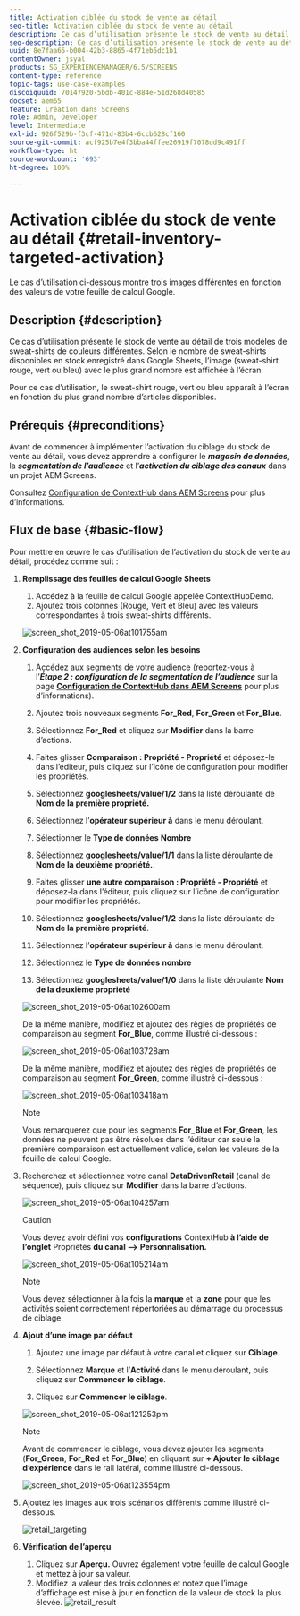 ```yaml
---
title: Activation ciblée du stock de vente au détail
seo-title: Activation ciblée du stock de vente au détail
description: Ce cas d’utilisation présente le stock de vente au détail de trois modèles de sweat-shirts de couleurs différentes. Selon le nombre de sweat-shirts disponibles en stock enregistré dans Google Sheets, l’image (sweat-shirt rouge, vert ou bleu) avec le plus grand nombre est affichée à l’écran.
seo-description: Ce cas d’utilisation présente le stock de vente au détail de trois modèles de sweat-shirts de couleurs différentes. Selon le nombre de sweat-shirts disponibles en stock enregistré dans Google Sheets, l’image (sweat-shirt rouge, vert ou bleu) avec le plus grand nombre est affichée à l’écran.
uuid: 8e7faa65-b004-42b3-8865-4f71eb5dc1b1
contentOwner: jsyal
products: SG_EXPERIENCEMANAGER/6.5/SCREENS
content-type: reference
topic-tags: use-case-examples
discoiquuid: 70147920-5bdb-401c-884e-51d268d40585
docset: aem65
feature: Création dans Screens
role: Admin, Developer
level: Intermediate
exl-id: 926f529b-f3cf-471d-83b4-6ccb628cf160
source-git-commit: acf925b7e4f3bba44ffee26919f7078dd9c491ff
workflow-type: ht
source-wordcount: '693'
ht-degree: 100%

---
```


# Activation ciblée du stock de vente au détail {#retail-inventory-targeted-activation}

Le cas d’utilisation ci-dessous montre trois images différentes en fonction des valeurs de votre feuille de calcul Google.

## Description {#description}

Ce cas d’utilisation présente le stock de vente au détail de trois modèles de sweat-shirts de couleurs différentes. Selon le nombre de sweat-shirts disponibles en stock enregistré dans Google Sheets, l’image (sweat-shirt rouge, vert ou bleu) avec le plus grand nombre est affichée à l’écran.

Pour ce cas d’utilisation, le sweat-shirt rouge, vert ou bleu apparaît à l’écran en fonction du plus grand nombre d’articles disponibles.

## Prérequis {#preconditions}

Avant de commencer à implémenter l’activation du ciblage du stock de vente au détail, vous devez apprendre à configurer le ***magasin de données***, la ***segmentation de l’audience*** et l’***activation du ciblage des canaux*** dans un projet AEM Screens.

Consultez [Configuration de ContextHub dans AEM Screens](configuring-context-hub.md) pour plus d’informations.

## Flux de base {#basic-flow}

Pour mettre en œuvre le cas d’utilisation de l’activation du stock de vente au détail, procédez comme suit :

1. **Remplissage des feuilles de calcul Google Sheets**

   1. Accédez à la feuille de calcul Google appelée ContextHubDemo.
   1. Ajoutez trois colonnes (Rouge, Vert et Bleu) avec les valeurs correspondantes à trois sweat-shirts différents.

   ![screen_shot_2019-05-06at101755am](assets/screen_shot_2019-05-06at101755am.png)

1. **Configuration des audiences selon les besoins**

   1. Accédez aux segments de votre audience (reportez-vous à l’***Étape 2 : configuration de la segmentation de l’audience*** sur la page **[Configuration de ContextHub dans AEM Screens](configuring-context-hub.md)** pour plus d’informations).

   1. Ajoutez trois nouveaux segments **For_Red**, **For_Green** et **For_Blue**.

   1. Sélectionnez **For_Red** et cliquez sur **Modifier** dans la barre d’actions.

   1. Faites glisser **Comparaison : Propriété - Propriété** et déposez-le dans l’éditeur, puis cliquez sur l’icône de configuration pour modifier les propriétés.
   1. Sélectionnez **googlesheets/value/1/2** dans la liste déroulante de **Nom de la première propriété.**

   1. Sélectionnez l’**opérateur** **supérieur à** dans le menu déroulant.

   1. Sélectionner le **Type de données** **Nombre**

   1. Sélectionnez **googlesheets/value/1/1** dans la liste déroulante de **Nom de la deuxième propriété.**.

   1. Faites glisser **une autre comparaison : Propriété - Propriété** et déposez-la dans l’éditeur, puis cliquez sur l’icône de configuration pour modifier les propriétés.
   1. Sélectionnez **googlesheets/value/1/2** dans la liste déroulante de **Nom de la première propriété**.

   1. Sélectionnez l’**opérateur** **supérieur à** dans le menu déroulant.

   1. Sélectionnez le **Type de données** **nombre**

   1. Sélectionnez **googlesheets/value/1/0** dans la liste déroulante **Nom de la deuxième propriété**

   ![screen_shot_2019-05-06at102600am](assets/screen_shot_2019-05-06at102600am.png)

   De la même manière, modifiez et ajoutez des règles de propriétés de comparaison au segment **For_Blue**, comme illustré ci-dessous :

   ![screen_shot_2019-05-06at103728am](assets/screen_shot_2019-05-06at103728am.png)

   De la même manière, modifiez et ajoutez des règles de propriétés de comparaison au segment **For_Green**, comme illustré ci-dessous :

   ![screen_shot_2019-05-06at103418am](assets/screen_shot_2019-05-06at103418am.png)

   >[!NOTE]
   >
   >Vous remarquerez que pour les segments **For_Blue** et **For_Green**, les données ne peuvent pas être résolues dans l’éditeur car seule la première comparaison est actuellement valide, selon les valeurs de la feuille de calcul Google.

1. Recherchez et sélectionnez votre canal **DataDrivenRetail** (canal de séquence), puis cliquez sur **Modifier** dans la barre d’actions.

   ![screen_shot_2019-05-06at104257am](assets/screen_shot_2019-05-06at104257am.png)

   >[!CAUTION]
   >
   >Vous devez avoir défini vos **configurations** ContextHub **à l’aide de l’onglet** Propriétés **du canal -->** **Personnalisation.**

   ![screen_shot_2019-05-06at105214am](assets/screen_shot_2019-05-06at105214am.png)

   >[!NOTE]
   Vous devez sélectionner à la fois la **marque** et la **zone** pour que les activités soient correctement répertoriées au démarrage du processus de ciblage.

1. **Ajout d’une image par défaut**

   1. Ajoutez une image par défaut à votre canal et cliquez sur **Ciblage**.
   1. Sélectionnez **Marque** et l’**Activité** dans le menu déroulant, puis cliquez sur **Commencer le ciblage**.

   1. Cliquez sur **Commencer le ciblage**.

   ![screen_shot_2019-05-06at121253pm](assets/screen_shot_2019-05-06at121253pm.png)

   >[!NOTE]
   Avant de commencer le ciblage, vous devez ajouter les segments (**For_Green**, **For_Red** et **For_Blue**) en cliquant sur **+ Ajouter le ciblage d’expérience** dans le rail latéral, comme illustré ci-dessous.

   ![screen_shot_2019-05-06at123554pm](assets/screen_shot_2019-05-06at123554pm.png)

1. Ajoutez les images aux trois scénarios différents comme illustré ci-dessous.

   ![retail_targeting](assets/retail_targeting.gif)

1. **Vérification de l’aperçu**

   1. Cliquez sur **Aperçu.** Ouvrez également votre feuille de calcul Google et mettez à jour sa valeur.
   1. Modifiez la valeur des trois colonnes et notez que l’image d’affichage est mise à jour en fonction de la valeur de stock la plus élevée.
   ![retail_result](assets/retail_result.gif)
